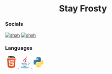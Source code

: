 <h1 align="center">Stay Frosty</h1>
<h3 align="left">Socials</h3>
<p align="left">
<a href="https://dev.to/shxh" target="blank"><img align="center" src="https://d2fltix0v2e0sb.cloudfront.net/dev-black.png" alt="shxh" height="30" width="40" /></a>
<a href="https://www.leetcode.com/shxh" target="blank"><img align="center" src="https://raw.githubusercontent.com/rahuldkjain/github-profile-readme-generator/master/src/images/icons/Social/leet-code.svg" alt="shxh" height="30" width="40" /></a>
</p>

<h3 align="left">Languages</h3>
<p align="left"> <a href="https://www.w3.org/html/" target="_blank" rel="noreferrer"> <img src="https://raw.githubusercontent.com/devicons/devicon/master/icons/html5/html5-original-wordmark.svg" alt="html5" width="40" height="40"/> </a> <a href="https://www.java.com" target="_blank" rel="noreferrer"> <img src="https://raw.githubusercontent.com/devicons/devicon/master/icons/java/java-original.svg" alt="java" width="40" height="40"/> </a> <a href="https://www.python.org" target="_blank" rel="noreferrer"> <img src="https://raw.githubusercontent.com/devicons/devicon/master/icons/python/python-original.svg" alt="python" width="40" height="40"/> </a> </p>
